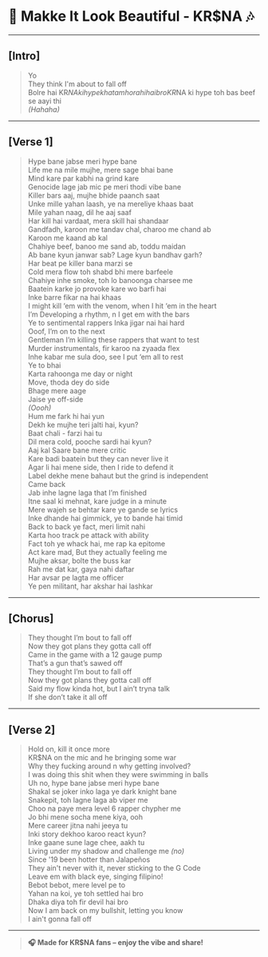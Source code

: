 # 🎤 **Makke It Look Beautiful - KR$NA** 🎶

---

## **[Intro]**
> Yo  
> They think I'm about to fall off  
> Bolre hai KR$NA ki hype khatam ho rahi hai bro  
> KR$NA ki hype toh bas beef se aayi thi  
> *(Hahaha)*  

---

## **[Verse 1]**
> Hype bane jabse meri hype bane  
> Life me na mile mujhe, mere sage bhai bane  
> Mind kare par kabhi na grind kare  
> Genocide lage jab mic pe meri thodi vibe bane  
> Killer bars aaj, mujhe bhide paanch saat  
> Unke mille yahan laash, ye na mereliye khaas baat  
> Mile yahan naag, dil he aaj saaf  
> Har kill hai vardaat, mera skill hai shandaar  
> Gandfadh, karoon me tandav chal, charoo me chand ab  
> Karoon me kaand ab kal  
> Chahiye beef, banoo me sand ab, toddu maidan  
> Ab bane kyun janwar sab? Lage kyun bandhav garh?  
> Har beat pe killer bana marzi se  
> Cold mera flow toh shabd bhi mere barfeele  
> Chahiye inhe smoke, toh lo banoonga charsee me  
> Baatein karke jo provoke kare wo barfi hai  
> Inke barre fikar na hai khaas  
> I might kill ‘em with the venom, when I hit ‘em in the heart  
> I’m Developing a rhythm, n I get em with the bars  
> Ye to sentimental rappers Inka jigar nai hai hard  
> Ooof, I’m on to the next  
> Gentleman I’m killing these rappers that want to test  
> Murder instrumentals, fir karoo na zyaada flex  
> Inhe kabar me sula doo, see I put ‘em all to rest  
> Ye to bhai  
> Karta rahoonga me day or night  
> Move, thoda dey do side  
> Bhage mere aage  
> Jaise ye off-side  
> *(Oooh)*  
> Hum me fark hi hai yun  
> Dekh ke mujhe teri jalti hai, kyun?  
> Baat chali - farzi hai tu  
> Dil mera cold, pooche sardi hai kyun?  
> Aaj kal Saare bane mere critic  
> Kare badi baatein but they can never live it  
> Agar li hai mene side, then I ride to defend it  
> Label dekhe mene bahaut but the grind is independent  
> Came back  
> Jab inhe lagne laga that I’m finished  
> Itne saal ki mehnat, kare judge in a minute  
> Mere wajeh se behtar kare ye gande se lyrics  
> Inke dhande hai gimmick, ye to bande hai timid  
> Back to back ye fact, meri limit nahi  
> Karta hoo track pe attack with ability  
> Fact toh ye whack hai, me rap ka epitome  
> Act kare mad, But they actually feeling me  
> Mujhe aksar, bolte the buss kar  
> Rah me dat kar, gaya nahi daftar  
> Har avsar pe lagta me officer  
> Ye pen militant, har akshar hai lashkar  

---

## **[Chorus]**
> They thought I’m bout to fall off  
> Now they got plans they gotta call off  
> Came in the game with a 12 gauge pump  
> That’s a gun that’s sawed off  
> They thought I’m bout to fall off  
> Now they got plans they gotta call off  
> Said my flow kinda hot, but I ain’t tryna talk  
> If she don’t take it all off  

---

## **[Verse 2]**
> Hold on, kill it once more  
> KR$NA on the mic and he bringing some war  
> Why they fucking around n why getting involved?  
> I was doing this shit when they were swimming in balls  
> Uh no, hype bane jabse meri hype bane  
> Shakal se joker inko laga ye dark knight bane  
> Snakepit, toh lagne laga ab viper me  
> Choo na paye mera level 6 rapper chypher me  
> Jo bhi mene socha mene kiya, ooh  
> Mere career jitna nahi jeeya tu  
> Inki story dekhoo karoo react kyun?  
> Inke gaane sune lage chee, aakh tu  
> Living under my shadow and challenge me *(no)*  
> Since '19 been hotter than Jalapeños  
> They ain't never with it, never sticking to the G Code  
> Leave em with black eye, singing filipino!  
> Bebot bebot, mere level pe to  
> Yahan na koi, ye toh settled hai bro  
> Dhaka diya toh fir devil hai bro  
> Now I am back on my bullshit, letting you know  
> I ain't gonna fall off  

---

> **🎧 Made for KR$NA fans – enjoy the vibe and share!**
